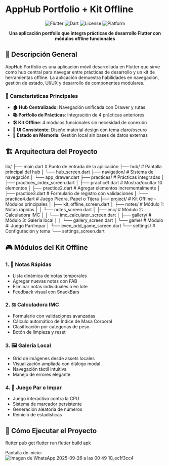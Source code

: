 # AppHub Portfolio + Kit Offline

<div align="center">

![Flutter](https://img.shields.io/badge/Flutter-3.0+-blue.svg)
![Dart](https://img.shields.io/badge/Dart-2.19+-blue.svg)
![License](https://img.shields.io/badge/License-MIT-green.svg)
![Platform](https://img.shields.io/badge/Platform-Android-lightgrey.svg)

**Una aplicación portfolio que integra prácticas de desarrollo Flutter con módulos offline funcionales**

</div>

## 📱 Descripción General

AppHub Portfolio es una aplicación móvil desarrollada en Flutter que sirve como hub central para navegar entre prácticas de desarrollo y un kit de herramientas offline. La aplicación demuestra habilidades en navegación, gestión de estado, UI/UX y desarrollo de componentes modulares.

### 🎯 Características Principales

- **🏠 Hub Centralizado**: Navegación unificada con Drawer y rutas
- **📚 Portfolio de Prácticas**: Integración de 4 prácticas anteriores
- **🛠️ Kit Offline**: 4 módulos funcionales sin necesidad de conexión
- **🎨 UI Consistente**: Diseño material design con tema claro/oscuro
- **💾 Estado en Memoria**: Gestión local sin bases de datos externas

## 🏗️ Arquitectura del Proyecto
lib/
├── main.dart # Punto de entrada de la aplicación
├── hub/ # Pantalla principal del hub
│ └── hub_screen.dart
├── navigation/ # Sistema de navegación
│ └── app_drawer.dart
├── practices/ # Prácticas integradas
│ ├── practices_index_screen.dart
│ ├── practice1.dart # Mostrar/ocultar 10 elementos
│ ├── practice2.dart # Agregar elementos incrementalmente
│ ├── practice3.dart # Formulario de registro con validaciones
│ └── practice4.dart # Juego Piedra, Papel o Tijera
├── project/ # Kit Offline - Módulos principales
│ ├── kit_offline_screen.dart
│ ├── notes/ # Módulo 1: Notas rápidas
│ │ └── notes_screen.dart
│ ├── imc/ # Módulo 2: Calculadora IMC
│ │ └── imc_calculator_screen.dart
│ ├── gallery/ # Módulo 3: Galería local
│ │ └── gallery_screen.dart
│ └── game/ # Módulo 4: Juego Par/Impar
│ └── even_odd_game_screen.dart
└── settings/ # Configuración y tema
└── settings_screen.dart


## 🎮 Módulos del Kit Offline

### 1. 📝 Notas Rápidas
- Lista dinámica de notas temporales
- Agregar nuevas notas con FAB
- Eliminar notas individuales o en lote
- Feedback visual con SnackBars

### 2. ⚖️ Calculadora IMC
- Formulario con validaciones avanzadas
- Cálculo automático de Índice de Masa Corporal
- Clasificación por categorías de peso
- Botón de limpieza y reset

### 3. 🖼️ Galería Local
- Grid de imágenes desde assets locales
- Visualización ampliada con diálogo modal
- Navegación táctil intuitiva
- Manejo de errores elegante

### 4. 🎯 Juego Par o Impar
- Juego interactivo contra la CPU
- Sistema de marcador persistente
- Generación aleatoria de números
- Reinicio de estadísticas

## 🚀 Cómo Ejecutar el Proyecto

flutter pub get
flutter run
flutter build apk

Pantalla de inicio:
![Imagen de WhatsApp 2025-09-26 a las 00 49 10_ec1f3cc4](https://github.com/user-attachments/assets/a2f94add-dd84-4d38-8895-d34cece583b9)
